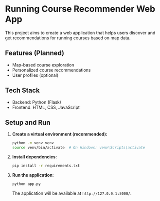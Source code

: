 # Running Course Recommender Web App

This project aims to create a web application that helps users discover and get recommendations for running courses based on map data.

## Features (Planned)

- Map-based course exploration
- Personalized course recommendations
- User profiles (optional)

## Tech Stack

- Backend: Python (Flask)
- Frontend: HTML, CSS, JavaScript

## Setup and Run

1.  **Create a virtual environment (recommended):**
    ```bash
    python -m venv venv
    source venv/bin/activate  # On Windows: venv\Scripts\activate
    ```
2.  **Install dependencies:**
    ```bash
    pip install -r requirements.txt
    ```
3.  **Run the application:**
    ```bash
    python app.py
    ```
    The application will be available at `http://127.0.0.1:5000/`.
